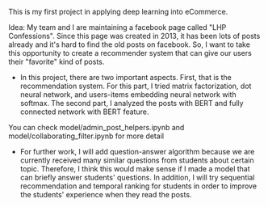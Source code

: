 This is my first project in applying deep learning into eCommerce.

Idea: My team and I are maintaining a facebook page called "LHP Confessions". Since this page was created in 2013, it has been lots of
posts already and it's hard to find the old posts on facebook. So, I want to take this opportunity to create a recommender system that 
can give our users their "favorite" kind of posts.

- In this project, there are two important aspects. First, that is the recommendation system. For this part, I tried matrix factorization, dot neural network, and users-items embedding neural network with softmax. The second part, I analyzed the posts with BERT and fully connected network with BERT feature.

You can check model/admin_post_helpers.ipynb and model/collaborating_filter.ipynb for more detail

- For further work, I will add question-answer algorithm because we are currently received many similar questions from students about certain topic. Therefore, I think this would make sense if I made a model that can briefly answer students' questions. In addition, I will try sequential recommendation and temporal ranking for students in order to improve the students' experience when they read the posts.